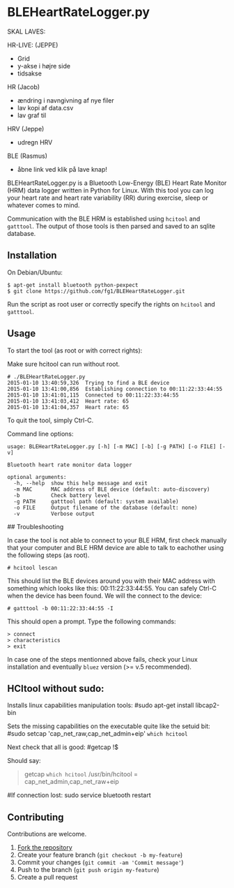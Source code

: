 BLEHeartRateLogger.py
=====================

SKAL LAVES:

HR-LIVE: (JEPPE)
- Grid
- y-akse i højre side
- tidsakse

HR (Jacob)
- ændring i navngivning af nye filer 
- lav kopi af data.csv
- lav graf til 

HRV (Jeppe)
- udregn HRV

BLE (Rasmus)
- åbne link ved klik på lave knap! 
















BLEHeartRateLogger.py is a Bluetooth Low-Energy (BLE) Heart Rate Monitor (HRM) data logger written in Python for Linux. With this tool you can log your heart rate and heart rate variability (RR) during exercise, sleep or whatever comes to mind.

Communication with the BLE HRM is established using `hcitool` and `gatttool`. The output of those tools is then parsed and saved to an sqlite database.



## Installation

On Debian/Ubuntu:
```
$ apt-get install bluetooth python-pexpect
$ git clone https://github.com/fg1/BLEHeartRateLogger.git
```

Run the script as root user or correctly specify the rights on `hcitool` and `gatttool`.



## Usage

To start the tool (as root or with correct rights):

Make sure hcitool can run without root. 
```
# ./BLEHeartRateLogger.py
2015-01-10 13:40:59,326  Trying to find a BLE device
2015-01-10 13:41:00,856  Establishing connection to 00:11:22:33:44:55
2015-01-10 13:41:01,115  Connected to 00:11:22:33:44:55
2015-01-10 13:41:03,412  Heart rate: 65
2015-01-10 13:41:04,357  Heart rate: 65
```

To quit the tool, simply Ctrl-C.


Command line options:
```
usage: BLEHeartRateLogger.py [-h] [-m MAC] [-b] [-g PATH] [-o FILE] [-v]

Bluetooth heart rate monitor data logger

optional arguments:
  -h, --help  show this help message and exit
  -m MAC      MAC address of BLE device (default: auto-discovery)
  -b          Check battery level
  -g PATH     gatttool path (default: system available)
  -o FILE     Output filename of the database (default: none)
  -v          Verbose output
```



## Troubleshooting

In case the tool is not able to connect to your BLE HRM, first check manually that your computer and BLE HRM device are able to talk to eachother using the following steps (as root).
```
# hcitool lescan
```
This should list the BLE devices around you with their MAC address with something which looks like this: 00:11:22:33:44:55. You can safely Ctrl-C when the device has been found. We will the connect to the device:
```
# gatttool -b 00:11:22:33:44:55 -I
```
This should open a prompt. Type the following commands:
```
> connect
> characteristics
> exit
```

In case one of the steps mentionned above fails, check your Linux installation and eventually `bluez` version (>= v.5 recommended).

## HCItool without sudo:

Installs linux capabilities manipulation tools:
#sudo apt-get install libcap2-bin

Sets the missing capabilities on the executable quite like the setuid bit:
#sudo setcap 'cap_net_raw,cap_net_admin+eip' `which hcitool`

Next check that all is good: 
#getcap !$

Should say:
> getcap `which hcitool`
> /usr/bin/hcitool = cap_net_admin,cap_net_raw+eip
 
#If connection lost: 
sudo service bluetooth restart 

## Contributing

Contributions are welcome.

1. [Fork the repository](https://github.com/fg1/BLEHeartRateLogger/fork)
2. Create your feature branch (`git checkout -b my-feature`)
3. Commit your changes (`git commit -am 'Commit message'`)
4. Push to the branch (`git push origin my-feature`)
5. Create a pull request

